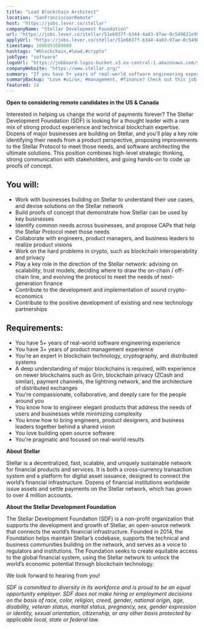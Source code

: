 ```yaml
---
title: "Lead Blockchain Architect"
location: "SanFranciscoorRemote"
host: "https://jobs.lever.co/stellar"
companyName: "Stellar Development Foundation"
url: "https://jobs.lever.co/stellar/51e6037f-b344-4a83-97ae-0c549821e993"
applyUrl: "https://jobs.lever.co/stellar/51e6037f-b344-4a83-97ae-0c549821e993/apply"
timestamp: 1606953600000
hashtags: "#blockchain,#lead,#crypto"
jobType: "software"
logoUrl: "https://jobboard-logos-bucket.s3.eu-central-1.amazonaws.com/stellar-development-foundation"
companyWebsite: "https://www.stellar.org/"
summary: "If you have 5+ years of real-world software engineering experience, consider applying to Stellar Development Foundation's job post for a new lead blockchain architect."
summaryBackup: "Love #ui/ux, #management, #finance? Check out this job post!"
featured: 14
---
```


**Open to considering remote candidates in the US & Canada**

Interested in helping us change the world of payments forever? The Stellar Development Foundation (SDF) is looking for a thought leader with a rare mix of strong product experience and technical blockchain expertise. Dozens of major businesses are building on Stellar, and you’ll play a key role identifying their needs from a product perspective, proposing improvements to the Stellar Protocol to meet those needs, and software architecting the ultimate solutions. This position combines high-level strategic thinking, strong communication with stakeholders, and going hands-on to code up proofs of concept.

## You will:

*   Work with businesses building on Stellar to understand their use cases, and devise solutions on the Stellar network
*   Build proofs of concept that demonstrate how Stellar can be used by key businesses
*   Identify common needs across businesses, and propose CAPs that help the Stellar Protocol meet those needs
*   Collaborate with engineers, product managers, and business leaders to realize product visions
*   Work on the hard problems in crypto, such as blockchain interoperability and privacy
*   Play a key role in the direction of the Stellar network: advising on scalability, trust models, deciding where to draw the on-chain / off-chain line, and evolving the protocol to meet the needs of next-generation finance
*   Contribute to the development and implementation of sound crypto-economics
*   Contribute to the positive development of existing and new technology partnerships

## Requirements:

*   You have 5+ years of real-world software engineering experience
*   You have 3+ years of product management experience
*   You’re an expert in blockchain technology, cryptography, and distributed systems
*   A deep understanding of major blockchains is required, with experience on newer blockchains such as Grin, blockchain privacy (ZCash and similar), payment channels, the lightning network, and the architecture of distributed exchanges
*   You’re compassionate, collaborative, and deeply care for the people around you
*   You know how to engineer elegant products that address the needs of users and businesses while minimizing complexity
*   You know how to bring engineers, product designers, and business leaders together behind a shared vision
*   You love building open source software
*   You’re pragmatic and focused on real-world results

**About Stellar**

Stellar is a decentralized, fast, scalable, and uniquely sustainable network for financial products and services. It is both a cross-currency transaction system and a platform for digital asset issuance, designed to connect the world’s financial infrastructure. Dozens of financial institutions worldwide issue assets and settle payments on the Stellar network, which has grown to over 4 million accounts.   

**About the Stellar Development Foundation**

The Stellar Development Foundation (SDF) is a non-profit organization that supports the development and growth of Stellar, an open-source network that connects the world’s financial infrastructure. Founded in 2014, the Foundation helps maintain Stellar’s codebase, supports the technical and business communities building on the network, and serves as a voice to regulators and institutions. The Foundation seeks to create equitable access to the global financial system, using the Stellar network to unlock the world’s economic potential through blockchain technology.

We look forward to hearing from you!

_SDF is committed to diversity in its workforce and is proud to be an equal opportunity employer. SDF does not make hiring or employment decisions on the basis of race, color, religion, creed, gender, national origin, age, disability, veteran status, marital status, pregnancy, sex, gender expression or identity, sexual orientation, citizenship, or any other basis protected by applicable local, state or federal law._
